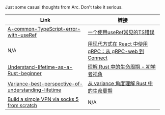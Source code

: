 Just some casual thoughts from Arc. Don't take it serious.


| Link | 链接 |
| ---- | ---- |
| [A-common-TypeScript-error-with-useRef](https://github.com/arichy/blogs/blob/main/docs%2FReact%2FA-common-TypeScript-error-with-useRef%2Fen%2FA-common-TypeScript-error-with-useRef.md) | [一个使用useRef常见的TS错误](https://github.com/arichy/blogs/blob/main/docs%2FReact%2FA-common-TypeScript-error-with-useRef%2Fzh%2F%E4%B8%80%E4%B8%AA%E4%BD%BF%E7%94%A8useRef%E5%B8%B8%E8%A7%81%E7%9A%84TS%E9%94%99%E8%AF%AF.md) |
| N/A | [用现代方式在 React 中使用 gRPC：从 gRPC-web 到 Connect](https://github.com/arichy/blogs/blob/main/docs%2FReact%2FReact-gRPC-CRUD-demo%2Fzh%2F%E7%94%A8%E7%8E%B0%E4%BB%A3%E6%96%B9%E5%BC%8F%E5%9C%A8%20React%20%E4%B8%AD%E4%BD%BF%E7%94%A8%20gRPC%EF%BC%9A%E4%BB%8E%20gRPC-web%20%E5%88%B0%20Connect.md) |
| [Understand-lifetime-as-a-Rust-beginner](https://github.com/arichy/blogs/blob/main/docs%2FRust%2FUnderstand-lifetime-as-a-Rust-beginner%2Fen%2FUnderstand-lifetime-as-a-Rust-beginner.md) | [理解 Rust 中的生命周期 - 初学者视角](https://github.com/arichy/blogs/blob/main/docs%2FRust%2FUnderstand-lifetime-as-a-Rust-beginner%2Fzh%2F%E7%90%86%E8%A7%A3%20Rust%20%E4%B8%AD%E7%9A%84%E7%94%9F%E5%91%BD%E5%91%A8%E6%9C%9F%20-%20%E5%88%9D%E5%AD%A6%E8%80%85%E8%A7%86%E8%A7%92.md) |
| [Variance-best-perspective-of-understanding-lifetime](https://github.com/arichy/blogs/blob/main/docs%2FRust%2FVariance-best-perspective-of-understanding-lifetime%2Fen%2FVariance-best-perspective-of-understanding-lifetime.md) | [从 variance 角度理解 Rust 中的生命周期](https://github.com/arichy/blogs/blob/main/docs%2FRust%2FVariance-best-perspective-of-understanding-lifetime%2Fzh%2F%E4%BB%8E%20variance%20%E8%A7%92%E5%BA%A6%E7%90%86%E8%A7%A3%20Rust%20%E4%B8%AD%E7%9A%84%E7%94%9F%E5%91%BD%E5%91%A8%E6%9C%9F.md) |
| [Build a simple VPN via socks 5 from scratch](https://github.com/arichy/blogs/blob/main/docs%2Fsocks5%2FBuild%20a%20simple%20VPN%20via%20socks%205%20from%20scratch.md) | N/A |
